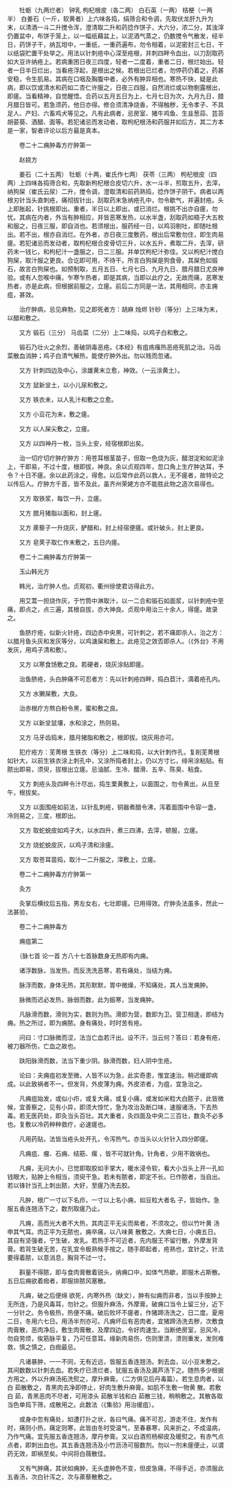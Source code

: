 <!-- { "loadSidebar": true } -->
　　牡蛎（九两烂者） 钟乳 枸杞根皮（各二两） 白石英（一两） 桔梗（一两半） 白姜石（一斤，软黄者）上六味各捣，绢筛合和令调，先取伏龙肝九升为末，以清酒一斗二升搅令浑，澄清取二升和药捻作饼子，大六分，浓二分，其浊滓仍置盆中，布饼于笼上，以一幅纸藉盆上，以泥酒气蒸之，仍数搅令气散发，经半日，药饼子干，纳瓦坩中，一重纸，一重药遍布，勿令相着，以泥密封三七日，干以纸袋贮置干处举之。用法以针刺疮中心深至疮根，并刺四畔令血出，以刀刮取药如大豆许纳疮上。若病重困日夜三四度，轻者一二度着，重者二日，根烂始出。轻者一日半日烂出，当看疮浮起，是根出之候。若根出已烂者，勿停药仍着之，药甚安稳，令生肌易。其病在口咽及胸腹中者，必外有肿异相也。寒热不快，疑是此病，即以饮或清水和药如二杏仁许服之，日夜三四服，自然消烂或以物剔露根出，即瘥。当看精神，自觉醒悟。合药以五月五日为上，七月七日为次，九月九日，腊月腊日皆可。若急须药，他日亦得。修合须清净烧香，不得触秽，无令孝子、不具足人、产妇、六畜鸡犬等见之。凡有此病者，忌房室、猪牛鸡鱼、生韭葱蒜、芸苔胡荽葵、酒醋、面等。若犯诸忌而发动者，取枸杞根汤和药服并如后方，其二方本是一家，智者评论以后方最是真本。

　　卷二十二痈肿毒方疔肿第一

　　赵娆方

　　姜石（二十五两） 牡蛎（十两，崔氏作七两） 茯苓（三两） 枸杞根皮（四两）上四味各捣筛合和，先取新枸杞根合皮切六升，水一斗半，煎取五升，去滓，纳狗屎（崔氏云尿）二升，搅令调，澄取清和前药熟捣，捻作饼子阴干。病者以两根刃针当头直刺疮，痛彻拔针出，刮取药末急纳疮孔中，勿令歇气，并遍封疮。头上即胀起，针挑根即出。重者，半日以上即出，或已消烂。根挑不出亦自瘥，勿忧。其病在内者，外当有肿相应，并皆恶寒发热，以水半盏，刮取药如梧子大五枚和服之，日夜三服，即自消也。若须根出，服药经一日，以鸡羽剔吐，即随吐根出。若不出，根亦自消烂。在外者，亦日夜三度敷药，根出后常敷勿住，即生肉易瘥。若犯诸忌而发动者，取枸杞根合皮骨切三升，以水五升，煮取二升，去滓，研药末一钱匕，和枸杞汁一盏服之，日二三服。并单饮枸杞汁弥佳。又以枸杞汁搅白狗屎，取汁服之更良。合讫即可用，不待干。所言白狗屎是狗食骨，其屎色如锻石，故言白狗屎也。如预制取，五月五日、七月七日、九月九日、腊月腊日尤良神验。或有人忽喉中痛，乍寒乍热者，即是其病，当即以此疗之。无故而痛，恶寒发热者，亦是此病，但根据前服之，立瘥。前后二方同是一法，其用相同，亦主痈疽，甚效。

　　治疔肿病，忌见麻勃，见之即死者方：胡麻 烛烬 针砂（等分）上三味为末，以醋和敷之。

　　又方 锻石（三分） 马齿菜（二分）上二味捣，以鸡子白和敷之。

　　锻石乃壮火之余烈，善破阴毒恶疮。《本经》有疽疡瘙热恶疮死肌之治。马齿菜散血消肿；鸡子白清气解热，能使疔肿外出。勿以贱而忽诸。

　　又方 针刺四边及中心，涂雄黄末立愈，神效。（一云涂黄土）。

　　又方 鼠新坌土，以小儿尿和敷之。

　　又方 铁衣未，以人乳汁和敷之立愈。

　　又方 小豆花为末，敷之瘥。

　　又方 以人屎尖敷之，立瘥。

　　又方 以四神丹一枚，当头上安，经宿根即出矣。

　　治一切疔切疔肿疔肿方：用苍耳根茎苗子，但取一色烧为灰，醋泔淀和如泥涂上，干即易，不过十度，根即拔，神良。余以贞观四年，忽口角上生疔肿达耳，予令？十日不瘥。余以此药涂之，得愈。以后常作此药以救人，无不瘥者，故特论之以传后人。疔肿方千首，皆不及此，虽齐州荣姥方亦不能胜此物之造次易得也。

　　又方 取铁浆，每饮一升，立瘥。

　　又方 腊月猪脂以面和，封上瘥。

　　又方 蒺藜子一升烧灰，酽醋和，封上经宿便瘥。或针破头，封上更良。

　　又方 皂荚子取仁作末敷之，五日内瘥。

　　卷二十二痈肿毒方疔肿第一

　　玉山韩光方

　　韩光，治疔肿人也。贞观初，衢州徐使君访得此方。

　　用艾蒿一担烧作灰，于竹筒中淋取汁，以一二合和锻石如面浆，以针刺疮中至痛，即点之，点三遍，其根自拔，亦大神良。贞观中用治三十余人，得瘥。故录之。

　　鱼脐疔疮，似新火针疮，四边赤中央黑，可针刺之，若不痛即杀人，治之方：以腊月鱼头灰和发灰等分，以鸡溏屎和敷上。此疮见之效否即杀人。（《外台》不用发灰，用鸡子清和敷）。

　　又方 以寒食饧敷之良。若硬者，烧灰涂贴即瘥。

　　治鱼脐疮，头白肿痛不可忍者方：先以针刺疮四畔，捣白苣汁，滴着疮孔内。

　　又方 水獭屎敷，大良。

　　治赤根疔方熬白粉令黑，蜜和敷之良。

　　又方 以新坌鼠壤，水和涂之，热则易。

　　又方 马牙齿捣末，腊月猪脂和敷之，根即拔。烧灰用亦可。

　　犯疔疮方：芜菁根 生铁衣（等分）上二味和捣，以大针刺作孔，复削芜菁根如针大，以前生铁衣涂上刺孔中，又涂所捣者封上，仍以方寸匕，绯帛涂粘贴。有脓出即易，须臾，拔根出立瘥。忌油腻、生冷、醋滑、五辛、陈臭、粘食。

　　又方 刺疮头及四畔令汁尽出，捣生栗黄敷上，以面围之，勿令黄出，从旦至午，根拔矣。

　　又方 以面围疮如前法，以针乱刺疮，铜器煮醋令沸，泻着面围中令容一盏，冷则易之，三度，根即出。

　　又方 取蛇蜕皮如鸡子大，以水四升，煮三四沸，去滓，顿服，立瘥。

　　又方 烧蛇蜕皮灰，以鸡子清和涂瘥。

　　又方 取苍耳苗捣，取汁一二升服之，滓敷上，立瘥。

　　卷二十二痈肿毒方疔肿第一

　　灸方

　　灸掌后横纹后五指，男左女右，七壮即瘥。已用得效。疔肿灸法虽多，然此一法甚验，

　　卷二十二痈肿毒方

　　痈疽第二

　　（脉七首 论一首 方八十七首脉数身无热即有内痈。

　　诸浮数脉，当发热，而反洗洗恶寒，若有痛处，当结为痈。

　　脉浮而数，身体无热，其形默默，胃中微燥，不知痛处，其人当发痈肿。

　　脉微而迟必发热，脉弱而数，此为振寒，当发痈肿。

　　凡脉滑而数，滑则为实，数则为热。滑即为营，数即为卫。营卫相逢，即结为痈。热之所过，即为痈脓。身有痛处，时时苦有疮。

　　问曰：寸口脉微而涩，法当亡血若汗出。设不汗，当云何？答曰：若身有疮，被刀器所伤，亡血之故也。

　　趺阳脉滑而数，法当下重少阴。脉滑而数，妇人阴中生疮。

　　论曰：夫痈疽初发至微，人皆不以为急，此实奇患，惟宜速治。稍迟缓即病成。以此致祸者不一。但发背，外皮薄为痈。外皮浓者，为疽，宜急治之。

　　凡痈疽始发，或似小疖，或复大痛，或复小痛，或发如米粒大白脓子，此皆微候，宜善察之，见有小异，即须大惊忙，急为攻治及断口味，速服诸汤，下去热毒。若无医药处，即灸当头百壮。其大重者，灸四面及中央二三百壮，数灸不必多也。复敷以冷药种种救疗，必速瘥也。

　　凡用药贴，法皆当疮头处开孔，令泻热气。亦当头以火针针入四分即瘥。

　　凡痈疽、瘤、石痈、结筋、瘰 ，皆不可就针角。针角者，少用不致祸也。

　　凡痈，无问大小，已觉即取胶如手掌大，暖水浸令软，看大小当头上开一孔如钱眼大，贴肿上令相当，须臾干急。若未有脓者，即定不长。已作脓者，当自出。若以锋针当孔上刺出脓，大好，至瘥乃洗去胶。

　　凡肿，根广一寸以下名疖，一寸以上名小痈，如豆粒大者名 子，皆始作。急服五香连翘汤下之，数剂取瘥乃止。

　　凡痈，高而光大者不大热，其肉正平无尖而紫者，不须攻之。但以竹叶黄 汤申其气耳。肉正平为无脓也，痈卒痛，以八味黄 散敷之。大痈七日，小痈五日。其自有坚强者，宁生破，发乳。若热手不可近者，先内服王不留行散，外摩发背膏。若背生破无苦，在乳宜令极熟候手按之，随手即起者，疮熟也，宜针之，针法要得着脓，以意消息，胸背不过一寸。

　　斟量不得脓，即与食肉膏散着锐头，纳痈口中，如体气热歇，即服木占斯散。五日后痈欲着痂者，即服排脓风塞散。

　　凡痈，破之后便绵 欲死，内寒外热（缺文），肿有似痈而非者，当以手按肿上无所连，乃是风毒耳，勿针之。但服升麻汤，外摩膏。破痈口当令上留三分，近下一分针之。务令极热，热便不痛。破后败坏不瘥者，作猪蹄汤洗之，日二度。夏用二日，冬用六七日。用汤半剂亦可。凡痈坏后有恶肉者，宜猪蹄汤洗去秽，次敷食肉膏散，恶肉净后，敷生肉膏散，及摩四边，令好肉速生。当断绝房室，忌风冷，勿自劳烦，俟筋脉平复，乃可任意耳。缘新肉易伤，伤则里溃，溃则重发，发则难救，慎之慎之，白痂最忌。

　　凡诸暴肿，一一不同，无有近远，皆服五香连翘汤。刺去血，以小豆末敷之。其间数数以针刺去血。若失疗已溃烂者，犹服五香汤及漏芦汤下之。随热多少根据方用之，外以升麻汤拓洗熨之，摩升麻膏。（二方俱见后丹毒篇）。若生息肉者，以白 茹散敷之，青黑肉去净即停止，好肉生敷升麻膏。如肌不生敷一物黄 散。若敷白 茹，青黑恶肉不尽者，可用漆头 茹散半钱和白 茹散三钱，稍稍敷之。其散各取当色单捣下筛，成散用之。此数法（《集验》用治缓疽）。

　　或身中忽有痛处，如遭打扑之状，各曰气痛。痛不可忍，游走不住，发作有时，痛则小热，痛定则寒，此皆由冬时受温气，至春暴寒，风来折之，不成温病，乃作气痛。宜先服五香连翘汤，摩丹参膏。又以白酒煎杨柳皮及暖熨之。有赤气点点者，即刺出血也。其五香连翘汤及小竹沥汤可服数剂。勿以一剂未瘥便止，以谓药无效，即祸至矣。中间将白薇散佳。

　　又有气肿痛，其状如痈肿，无头虚肿色不变，但皮急痛，不得手近，亦须服此五香汤，次白针泻之，次与蒺藜散敷之。

